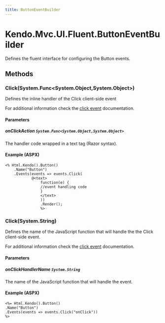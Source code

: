 ```yaml
---
title: ButtonEventBuilder
---
```


# Kendo.Mvc.UI.Fluent.ButtonEventBuilder
Defines the fluent interface for configuring the Button events.




## Methods


### Click(System.Func\<System.Object,System.Object\>)
Defines the inline handler of the Click client-side event

For additional information check the [click event](/api/javascript/ui/button#events-click) documentation.


#### Parameters

##### onClickAction `System.Func<System.Object,System.Object>`
The handler code wrapped in a text tag (Razor syntax).




#### Example (ASPX)
    <% Html.Kendo().Button()
        .Name("Button")
        .Events(events => events.Click(
                @<text>
                    function(e) {
                    //event handling code
                    }
                    </text>
                    ))
                    .Render();
                    %>


### Click(System.String)
Defines the name of the JavaScript function that will handle the the Click client-side event.

For additional information check the [click event](/api/javascript/ui/button#events-click) documentation.


#### Parameters

##### onClickHandlerName `System.String`
The name of the JavaScript function that will handle the event.




#### Example (ASPX)
    <%= Html.Kendo().Button()
    .Name("Button")
    .Events(events => events.Click("onClick"))
    %>




